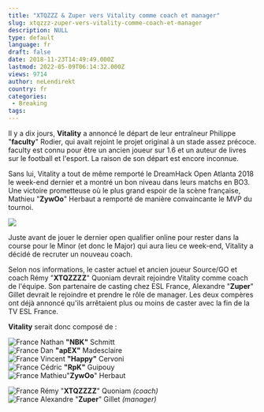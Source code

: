 ```yaml
---
title: "XTQZZZ & Zuper vers Vitality comme coach et manager"
slug: xtqzzz-zuper-vers-vitality-comme-coach-et-manager
description: NULL
type: default
language: fr
draft: false
date: 2018-11-23T14:49:49.000Z
lastmod: 2022-05-09T06:14:32.000Z
views: 9714
author: neLendirekt
country: fr
categories:
 - Breaking
tags:
---
```

Il y a dix jours, **Vitality** a annoncé le départ de leur entraîneur Philippe "**faculty**" Rodier, qui avait rejoint le projet original à un stade assez précoce. faculty est connu pour être un ancien joueur sur 1.6 et un auteur de livres sur le football et l'esport. La raison de son départ est encore inconnue.

Sans lui, Vitality a tout de même remporté le DreamHack Open Atlanta 2018 le week-end dernier et a montré un bon niveau dans leurs matchs en BO3\. Une victoire prometteuse où le plus grand espoir de la scène française, Mathieu "**ZywOo**" Herbaut a remporté de manière convaincante le MVP du tournoi.

![](https://flickshot-ue.s3.eu-west-2.amazonaws.com/flickshot/article/5bf80ef62e932/images/0vgVZ96FFaMeyIR5PmEUTgMYiZX15XbMRHxHMPyc.jpeg)

Juste avant de jouer le dernier open qualifier online pour rester dans la course pour le Minor (et donc le Major) qui aura lieu ce week-end, Vitality a décidé de recruter un nouveau coach.

Selon nos informations, le caster actuel et ancien joueur Source/GO et coach Rémy "**XTQZZZZ**" Quoniam devrait rejoindre Vitality comme coach de l'équipe. Son partenaire de casting chez ESL France, Alexandre "**Zuper**" Gillet devrait le rejoindre et prendre le rôle de manager. Les deux compères ont déjà annoncé qu'ils arrêtaient plus ou moins de caster avec la fin de la TV ESL France.

**Vitality** serait donc composé de : 

![France](/images/countries/fr.svg)⁠ Nathan **"NBK"** Schmitt  
![France](/images/countries/fr.svg)⁠ Dan **"apEX"** Madesclaire  
![France](/images/countries/fr.svg)⁠ Vincent **"Happy"** Cervoni  
![France](/images/countries/fr.svg)⁠ Cédric **"RpK"** Guipouy  
![France](/images/countries/fr.svg)⁠ Mathieu"**ZywOo**" Herbaut

![France](/images/countries/fr.svg)⁠ Rémy "**XTQZZZZ**" Quoniam _(coach)_  
![France](/images/countries/fr.svg)⁠ Alexandre "**Zuper**" Gillet _(manager)_
